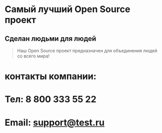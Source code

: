 # Самый лучший Open Source проект

## Сделан людьми для людей

> Наш Open Source проект предназначен для объединения людей со всего мира!

# контакты компании:

# Тел: 8 800 333 55 22
# Email: support@test.ru
